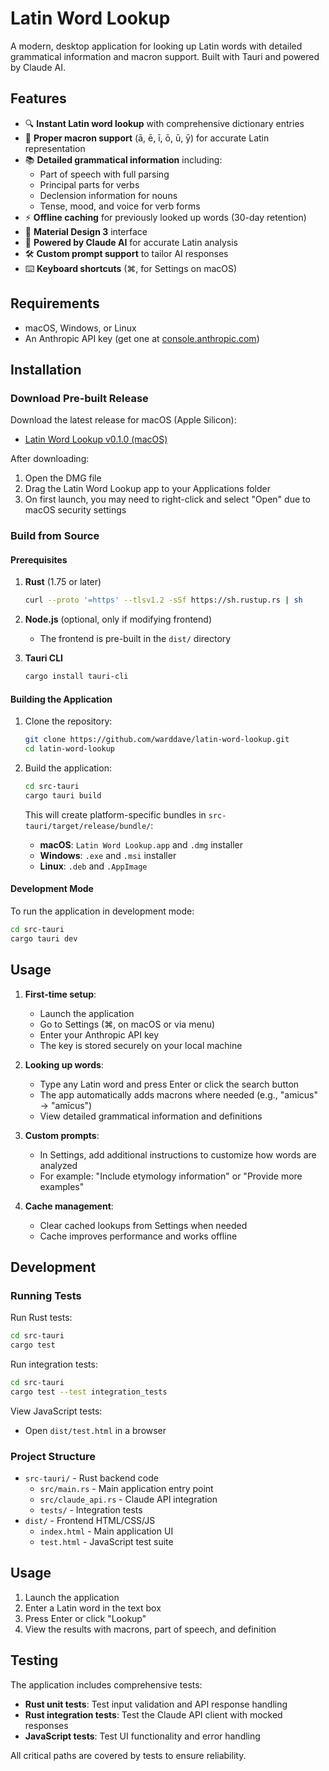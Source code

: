 # Latin Word Lookup

A modern, desktop application for looking up Latin words with detailed grammatical information and macron support. Built with Tauri and powered by Claude AI.

## Features

- 🔍 **Instant Latin word lookup** with comprehensive dictionary entries
- 📝 **Proper macron support** (ā, ē, ī, ō, ū, ȳ) for accurate Latin representation
- 📚 **Detailed grammatical information** including:
  - Part of speech with full parsing
  - Principal parts for verbs
  - Declension information for nouns
  - Tense, mood, and voice for verb forms
- ⚡ **Offline caching** for previously looked up words (30-day retention)
- 🎨 **Material Design 3** interface
- 🤖 **Powered by Claude AI** for accurate Latin analysis
- 🛠️ **Custom prompt support** to tailor AI responses
- ⌨️ **Keyboard shortcuts** (⌘, for Settings on macOS)

## Requirements

- macOS, Windows, or Linux
- An Anthropic API key (get one at [console.anthropic.com](https://console.anthropic.com))

## Installation

### Download Pre-built Release

Download the latest release for macOS (Apple Silicon):
- [Latin Word Lookup v0.1.0 (macOS)](https://github.com/warddave/latin-word-lookup/releases/download/v0.1.0/Latin.Word.Lookup_0.1.0_aarch64.dmg)

After downloading:
1. Open the DMG file
2. Drag the Latin Word Lookup app to your Applications folder
3. On first launch, you may need to right-click and select "Open" due to macOS security settings

### Build from Source

#### Prerequisites

1. **Rust** (1.75 or later)
   ```bash
   curl --proto '=https' --tlsv1.2 -sSf https://sh.rustup.rs | sh
   ```

2. **Node.js** (optional, only if modifying frontend)
   - The frontend is pre-built in the `dist/` directory

3. **Tauri CLI**
   ```bash
   cargo install tauri-cli
   ```

#### Building the Application

1. Clone the repository:
   ```bash
   git clone https://github.com/warddave/latin-word-lookup.git
   cd latin-word-lookup
   ```

2. Build the application:
   ```bash
   cd src-tauri
   cargo tauri build
   ```

   This will create platform-specific bundles in `src-tauri/target/release/bundle/`:
   - **macOS**: `Latin Word Lookup.app` and `.dmg` installer
   - **Windows**: `.exe` and `.msi` installer
   - **Linux**: `.deb` and `.AppImage`

#### Development Mode

To run the application in development mode:

```bash
cd src-tauri
cargo tauri dev
```

## Usage

1. **First-time setup**: 
   - Launch the application
   - Go to Settings (⌘, on macOS or via menu)
   - Enter your Anthropic API key
   - The key is stored securely on your local machine

2. **Looking up words**: 
   - Type any Latin word and press Enter or click the search button
   - The app automatically adds macrons where needed (e.g., "amicus" → "amīcus")
   - View detailed grammatical information and definitions

3. **Custom prompts**: 
   - In Settings, add additional instructions to customize how words are analyzed
   - For example: "Include etymology information" or "Provide more examples"

4. **Cache management**: 
   - Clear cached lookups from Settings when needed
   - Cache improves performance and works offline

## Development

### Running Tests

Run Rust tests:
```bash
cd src-tauri
cargo test
```

Run integration tests:
```bash
cd src-tauri
cargo test --test integration_tests
```

View JavaScript tests:
- Open `dist/test.html` in a browser

### Project Structure

- `src-tauri/` - Rust backend code
  - `src/main.rs` - Main application entry point
  - `src/claude_api.rs` - Claude API integration
  - `tests/` - Integration tests
- `dist/` - Frontend HTML/CSS/JS
  - `index.html` - Main application UI
  - `test.html` - JavaScript test suite

## Usage

1. Launch the application
2. Enter a Latin word in the text box
3. Press Enter or click "Lookup"
4. View the results with macrons, part of speech, and definition

## Testing

The application includes comprehensive tests:

- **Rust unit tests**: Test input validation and API response handling
- **Rust integration tests**: Test the Claude API client with mocked responses
- **JavaScript tests**: Test UI functionality and error handling

All critical paths are covered by tests to ensure reliability.